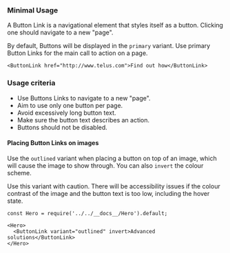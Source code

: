 ### Minimal Usage

A Button Link is a navigational element that styles itself as a button. Clicking one should navigate to a new "page".

By default, Buttons will be displayed in the `primary` variant. Use primary Button Links for the main call to action on a page.

```
<ButtonLink href="http://www.telus.com">Find out how</ButtonLink>
```

### Usage criteria

* Use Buttons Links to navigate to a new "page".
* Aim to use only one button per page.
* Avoid excessively long button text.
* Make sure the button text describes an action.
* Buttons should not be disabled.

#### Placing Button Links on images

Use the `outlined` variant when placing a button on top of an image, which will cause the image to show through. You can
also `invert` the colour scheme.

Use this variant with caution. There will be accessibility issues if the colour contrast of the image and the button text
is too low, including the hover state.

```
const Hero = require('../../__docs__/Hero').default;

<Hero>
  <ButtonLink variant="outlined" invert>Advanced solutions</ButtonLink>
</Hero>
```
